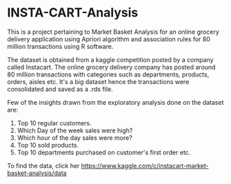 # INSTA-CART-Analysis

This is a project pertaining to Market Basket Analysis for an online grocery delivery application using Apriori algorithm and association rules for 80 million transactions using R software.

The dataset is obtained from a kaggle competition posted by a  company called Instacart. The online grocery delivery company has posted around 80 million transactions with categories such as departments, products, orders, aisles etc.
It's a big dataset hence the transactions were consolidated and saved as a .rds file.

Few of the insights drawn from the exploratory analysis done on the dataset are: 

1) Top 10 regular customers.
2) Which Day of the week sales were high?
3) Which hour of the day sales were more?
4) Top 10 sold products.
5) Top 10 departments purchased on customer's first order etc.

To find the data, click her 
https://www.kaggle.com/c/instacart-market-basket-analysis/data